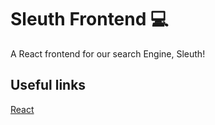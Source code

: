 # Sleuth Frontend :computer:

A React frontend for our search Engine, Sleuth!

## Useful links

[React](https://facebook.github.io/react/docs/hello-world.html)